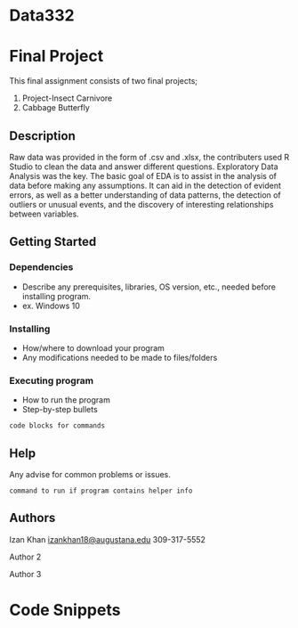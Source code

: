 # Data332


# Final Project

This final assignment consists of two final projects; 
1) Project-Insect Carnivore
2) Cabbage Butterfly

## Description

Raw data was provided in the form of .csv and .xlsx, the contributers used R Studio to clean the data and answer different questions. Exploratory Data Analysis was the key. The basic goal of EDA is to assist in the analysis of data before making any assumptions. It can aid in the detection of evident errors, as well as a better understanding of data patterns, the detection of outliers or unusual events, and the discovery of interesting relationships between variables. 

## Getting Started

### Dependencies

* Describe any prerequisites, libraries, OS version, etc., needed before installing program.
* ex. Windows 10

### Installing

* How/where to download your program
* Any modifications needed to be made to files/folders

### Executing program

* How to run the program
* Step-by-step bullets
```
code blocks for commands
```

## Help

Any advise for common problems or issues.
```
command to run if program contains helper info
```

## Authors

Izan Khan 
izankhan18@augustana.edu
309-317-5552

Author 2

Author 3

# Code Snippets
